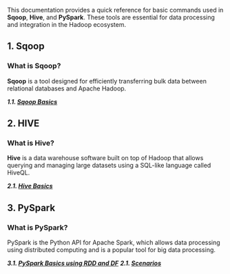 This documentation provides a quick reference for basic commands used in **Sqoop**, **Hive**, and **PySpark**. These tools are essential for data processing and integration in the Hadoop ecosystem.

## 1. Sqoop

### What is Sqoop?
**Sqoop** is a tool designed for efficiently transferring bulk data between relational databases and Apache Hadoop.

**_1.1. [Sqoop Basics](./sqoop/basics.md)_**

## 2. HIVE

### What is Hive?
**Hive** is a data warehouse software built on top of Hadoop that allows querying and managing large datasets using a SQL-like language called HiveQL.

**_2.1. [Hive Basics](./hive/basics.md)_**

## 3. PySpark

### What is PySpark?
PySpark is the Python API for Apache Spark, which allows data processing using distributed computing and is a popular tool for big data processing.

**_3.1. [PySpark Basics using RDD and DF](./pyspark/basics.md)_**
**_2.1. [Scenarios](./pyspark/scenarios.md)_**
